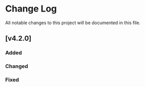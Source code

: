 # Change Log
All notable changes to this project will be documented in this file.

## [v4.2.0]
### Added


### Changed


### Fixed
